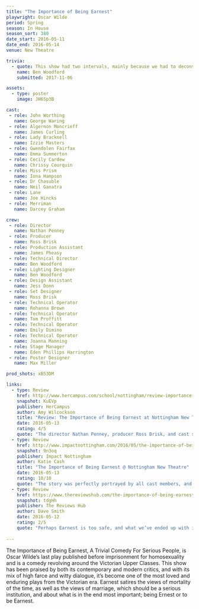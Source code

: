```yaml
---
title: "The Importance of Being Earnest"
playwright: Oscar Wilde
period: Spring
season: In House
season_sort: 380
date_start: 2016-05-11
date_end: 2016-05-14
venue: New Theatre

trivia:
  - quote: This show had two intervals, mainly because we had to deconstruct the wall of flats to create the outdoor area for act 2, complete with astroturf and working water fountain.
    name: Ben Woodford
    submitted: 2017-11-06

assets:
  - type: poster
    image: JH6Sp3B

cast:
 - role: John Worthing
   name: George Waring
 - role: Algernon Moncrieff
   name: James Curling
 - role: Lady Bracknell
   name: Izzie Masters
 - role: Gwendolen Fairfax
   name: Emma Summerton
 - role: Cecily Cardew
   name: Chrissy Courquin
 - role: Miss Prism
   name: Iona Hampson
 - role: Dr Chasuble
   name: Neil Ganatra
 - role: Lane
   name: Joe Hincks
 - role: Merriman
   name: Darcey Graham

crew:
 - role: Director
   name: Nathan Penney
 - role: Producer
   name: Ross Brisk
 - role: Production Assistant
   name: James Pheasy
 - role: Technical Director
   name: Ben Woodford
 - role: Lighting Designer
   name: Ben Woodford
 - role: Design Assistant
   name: Jess Donn
 - role: Set Designer
   name: Ross Brisk
 - role: Technical Operator
   name: Rohanna Brown
 - role: Technical Operator
   name: Tom Proffitt
 - role: Technical Operator
   name: Emily Dimino
 - role: Technical Operator
   name: Joanna Manning
 - role: Stage Manager
   name: Eden Phillips Harrington
 - role: Poster Designer
   name: Max Miller

prod_shots: xB53DM

links:
  - type: Review
    href: http://www.hercampus.com/school/nottingham/review-importance-being-earnest-nottingham-new-theatre
    snapshot: KuEVp
    publisher: HerCampus
    author: Amy Wilcockson
    title: "Review: The Importance of Being Earnest at Nottingham New Theatre"
    date: 2016-05-13
    rating: 4/5
    quote: "The director Nathan Penney, producer Ross Brisk, and cast should be immensely proud of themselves for this wonderful piece of theatre. "
  - type: Review
    href: http://www.impactnottingham.com/2016/05/the-importance-of-being-earnest-nottingham-new-theatre/
    snapshot: 9n3oq
    publisher: Impact Nottingham
    author: Katie Cash
    title: "The Importance of Being Earnest @ Nottingham New Theatre"
    date: 2016-05-13
    rating: 10/10
    quote: "The story was perfectly portrayed by all cast members, and for that I must commend them. I truly felt that their larger-than-life onstage presence would make Wilde himself proud. "
  - type: Review
    href: https://www.thereviewshub.com/the-importance-of-being-earnest-new-theatre-nottingham/
    snapshot: tdgHh
    publisher: The Reviews Hub
    author: Dave Smith
    date: 2016-05-12
    rating: 2/5
    quote: "Perhaps Earnest is too safe, and what we’ve ended up with is an at best average amateur show."
    
---
```


The Importance of Being Earnest, A Trivial Comedy For Serious People, is Oscar Wilde’s last play published before imprisonment for homosexuality and is a comedy revolving around the Victorian Upper Classes. This show has been praised by both its contemporary and modern critics, and with its mix of high farce and witty dialogue, it’s become one of the most loved and enduring plays from the Victorian era. Earnest satires the views of mortality of the time, as well as the views of marriage, which should be a serious institution, and about what is in the end most important; being Ernest or to be Earnest.


